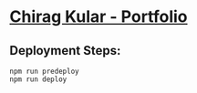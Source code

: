 # [Chirag Kular - Portfolio](https://ck4957.github.io/react-portfolio)

## Deployment Steps:

    npm run predeploy
    npm run deploy    
